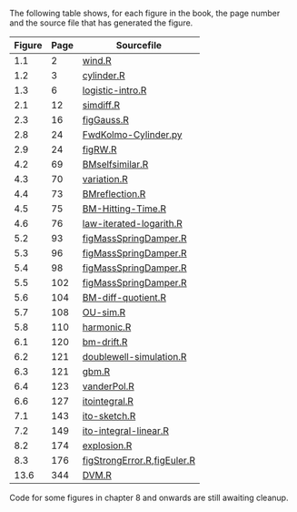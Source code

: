 The following table shows, for each figure in the book, the page number and the source file that has generated the figure.

|Figure	|Page	|Sourcefile|
|-------|-------|----------|
|1.1	|2	|[wind.R](wind.R)|
|1.2	|3	|[cylinder.R](cylinder.R)|
|1.3	|6	|[logistic-intro.R](logistic-intro.R)|
|2.1	|12	|[simdiff.R](simdiff.R)|
|2.3	|16	|[figGauss.R](figGauss.R)|
|2.8	|24	|[FwdKolmo-Cylinder.py](FwdKolmo-Cylinder.py)|
|2.9	|24	|[figRW.R](figRW.R)|
|4.2	|69	|[BMselfsimilar.R](BMselfsimilar.R)|
|4.3	|70	|[variation.R](variation.R)|
|4.4	|73	|[BMreflection.R](BMreflection.R)|
|4.5	|75	|[BM-Hitting-Time.R](BM-Hitting-Time.R)|
|4.6	|76	|[law-iterated-logarith.R](law-iterated-logarith.R)|
|5.2	|93	|[figMassSpringDamper.R](figMassSpringDamper.R)|
|5.3	|96	|[figMassSpringDamper.R](figMassSpringDamper.R)|
|5.4	|98	|[figMassSpringDamper.R](figMassSpringDamper.R)|
|5.5	|102	|[figMassSpringDamper.R](figMassSpringDamper.R)|
|5.6	|104	|[BM-diff-quotient.R](BM-diff-quotient.R)|
|5.7	|108	|[OU-sim.R](OU-sim.R)|
|5.8	|110	|[harmonic.R](harmonic.R)|
|6.1	|120	|[bm-drift.R](bm-drift.R)|
|6.2	|121	|[doublewell-simulation.R](doublewell-simulation.R)|
|6.3	|121	|[gbm.R](gbm.R)|
|6.4	|123	|[vanderPol.R](vanderPol.R)|
|6.6	|127	|[itointegral.R](itointegral.R)|
|7.1    |143    |[ito-sketch.R](ito-sketch.R)|
|7.2	|149	|[ito-integral-linear.R](ito-integral-linear.R)|
|8.2	|174	|[explosion.R](explosion.R)|
|8.3	|176	|[figStrongError.R](figStrongError.R),[figEuler.R](figEuler.R)|
|13.6   |344    |[DVM.R](DVM.R)|

Code for some figures in chapter 8 and onwards are still awaiting cleanup.

